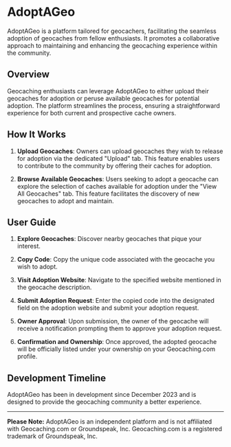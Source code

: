 # AdoptAGeo

AdoptAGeo is a platform tailored for geocachers, facilitating the seamless adoption of geocaches from fellow enthusiasts. It promotes a collaborative approach to maintaining and enhancing the geocaching experience within the community.

## Overview

Geocaching enthusiasts can leverage AdoptAGeo to either upload their geocaches for adoption or peruse available geocaches for potential adoption. The platform streamlines the process, ensuring a straightforward experience for both current and prospective cache owners.

## How It Works

1. **Upload Geocaches**: Owners can upload geocaches they wish to release for adoption via the dedicated "Upload" tab. This feature enables users to contribute to the community by offering their caches for adoption.

2. **Browse Available Geocaches**: Users seeking to adopt a geocache can explore the selection of caches available for adoption under the "View All Geocaches" tab. This feature facilitates the discovery of new geocaches to adopt and maintain.

## User Guide

1. **Explore Geocaches**: Discover nearby geocaches that pique your interest.

2. **Copy Code**: Copy the unique code associated with the geocache you wish to adopt.

3. **Visit Adoption Website**: Navigate to the specified website mentioned in the geocache description.

4. **Submit Adoption Request**: Enter the copied code into the designated field on the adoption website and submit your adoption request.

5. **Owner Approval**: Upon submission, the owner of the geocache will receive a notification prompting them to approve your adoption request.

6. **Confirmation and Ownership**: Once approved, the adopted geocache will be officially listed under your ownership on your Geocaching.com profile.

## Development Timeline

AdoptAGeo has been in development since December 2023 and is designed to provide the geocaching community a better experience.

---

**Please Note:** AdoptAGeo is an independent platform and is not affiliated with Geocaching.com or Groundspeak, Inc. Geocaching.com is a registered trademark of Groundspeak, Inc.
